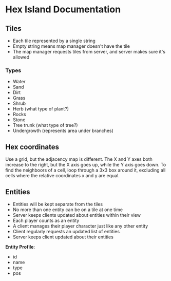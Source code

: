 # Hex Island Documentation

## Tiles

- Each tile represented by a single string
- Empty string means map manager doesn't have the tile
- The map manager requests tiles from server, and server makes sure it's allowed

### Types

- Water
- Sand
- Dirt
- Grass
- Shrub
- Herb (what type of plant?)
- Rocks
- Stone
- Tree trunk (what type of tree?)
- Undergrowth (represents area under branches)

## Hex coordinates

Use a grid, but the adjacency map is different. The X and Y axes both increase to the right, but the X axis goes up, while the Y axis goes down. To find the neighboors of a cell, loop through a 3x3 box around it, excluding all cells where the relative coordinates x and y are equal.

## Entities

- Entities will be kept separate from the tiles
- No more than one entity can be on a tile at one time
- Server keeps clients updated about entities within their view
- Each player counts as an entity
- A client manages their player character just like any other entity
- Client regularly requests an updated list of entities
- Server keeps client updated about their entities

__Entity Profile__:
- id
- name
- type
- pos
